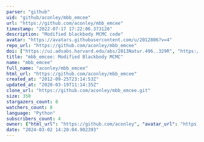 ```yaml
---
parser: "github"
uid: "github/aconley/mbb_emcee"
url: "https://github.com/aconley/mbb_emcee"
timestamp: "2022-07-17 17:22:06.373126"
description: "Modified blackbody MCMC code"
avatar: "https://avatars.githubusercontent.com/u/2012806?v=4"
repo_url: "https://github.com/aconley/mbb_emcee"
doi: ["https://ui.adsabs.harvard.edu/abs/2013Natur.496..329R", "https://ui.adsabs.harvard.edu/abs/2016ascl.soft02020C/abstract"]
title: "mbb_emcee: Modified Blackbody MCMC"
name: "mbb_emcee"
full_name: "aconley/mbb_emcee"
html_url: "https://github.com/aconley/mbb_emcee"
created_at: "2012-09-25T23:14:53Z"
updated_at: "2020-03-19T11:14:35Z"
clone_url: "https://github.com/aconley/mbb_emcee.git"
size: 350
stargazers_count: 8
watchers_count: 8
language: "Python"
subscribers_count: 4
owner: {"html_url": "https://github.com/aconley", "avatar_url": "https://avatars.githubusercontent.com/u/2012806?v=4", "login": "aconley", "type": "User"}
date: "2024-03-02 14:20:04.902393"
---
```

